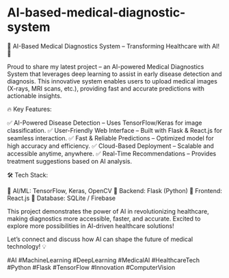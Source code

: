 # AI-based-medical-diagnostic-system

🚀 AI-Based Medical Diagnostics System – Transforming Healthcare with AI! 🏥

Proud to share my latest project – an AI-powered Medical Diagnostics System that leverages deep learning to assist in early disease detection and diagnosis. This innovative system enables users to upload medical images (X-rays, MRI scans, etc.), providing fast and accurate predictions with actionable insights.

🔥 Key Features:

✅ AI-Powered Disease Detection – Uses TensorFlow/Keras for image classification.
✅ User-Friendly Web Interface – Built with Flask & React.js for seamless interaction.
✅ Fast & Reliable Predictions – Optimized model for high accuracy and efficiency.
✅ Cloud-Based Deployment – Scalable and accessible anytime, anywhere.
✅ Real-Time Recommendations – Provides treatment suggestions based on AI analysis.

🛠 Tech Stack:

🔹 AI/ML: TensorFlow, Keras, OpenCV
🔹 Backend: Flask (Python)
🔹 Frontend: React.js
🔹 Database: SQLite / Firebase

This project demonstrates the power of AI in revolutionizing healthcare, making diagnostics more accessible, faster, and accurate. Excited to explore more possibilities in AI-driven healthcare solutions!

Let’s connect and discuss how AI can shape the future of medical technology! 💡

#AI #MachineLearning #DeepLearning #MedicalAI #HealthcareTech #Python #Flask #TensorFlow #Innovation #ComputerVision
